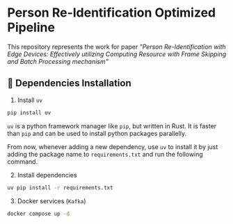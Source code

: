 # Person Re-Identification Optimized Pipeline
This repository represents the work for paper *"Person Re-Identification with Edge Devices: Effectively utilizing Computing Resource with Frame Skipping and Batch Processing mechanism"*

## 🚀 Dependencies Installation

1. Install `uv`
```bash
pip install uv
```

`uv` is a python framework manager like `pip`, but written in Rust. It is faster than `pip` and can be used to install python packages parallelly.

From now, whenever adding a new dependency, use `uv` to install it by just adding the package name to `requirements.txt` and run the following command.

2. Install dependencies
```bash
uv pip install -r requirements.txt
```

3. Docker services (`Kafka`)
```bash
docker compose up -d
```

